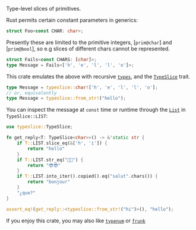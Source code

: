 <!-- cargo-rdme start -->

Type-level slices of primitives.

Rust permits certain constant parameters in generics:
```rust
struct Foo<const CHAR: char>;
```

Presently these are limited to the primitive integers, [`prim@char`] and [`prim@bool`],
so e.g slices of different chars cannot be represented.
```rust
struct Fails<const CHARS: [char]>;
type Message = Fails<['h', 'e', 'l', 'l', 'o']>;
```

This crate emulates the above with recursive [`types`](https://docs.rs/typeslice/latest/typeslice/types/),
and the [`TypeSlice`](https://docs.rs/typeslice/latest/typeslice/trait.TypeSlice.html) trait.
```rust
type Message = typeslice::char!['h', 'e', 'l', 'l', 'o'];
// or, equivalently
type Message = typeslice::from_str!("hello");
```

You can inspect the message at `const` time or runtime through the [`List`](https://docs.rs/typeslice/latest/typeslice/enum.List.html)
in `TypeSlice::LIST`:
```rust
use typeslice::TypeSlice;

fn get_reply<T: TypeSlice<char>>() -> &'static str {
    if T::LIST.slice_eq(&['h', 'i']) {
        return "hello"
    }
    if T::LIST.str_eq("👋👋") {
        return "😎😎"
    }
    if T::LIST.into_iter().copied().eq("salut".chars()) {
        return "bonjour"
    }
    "¿que?"
}

assert_eq!(get_reply::<typeslice::from_str!("hi")>(), "hello");
```

If you enjoy this crate, you may also like [`typenum`](https://docs.rs/typenum) or [`frunk`](https://docs.rs/frunk)

<!-- cargo-rdme end -->
